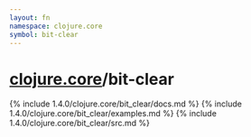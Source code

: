 ```yaml
---
layout: fn
namespace: clojure.core
symbol: bit-clear
---
```


# [clojure.core](../)/bit-clear

{% include 1.4.0/clojure.core/bit_clear/docs.md %}
{% include 1.4.0/clojure.core/bit_clear/examples.md %}
{% include 1.4.0/clojure.core/bit_clear/src.md %}

